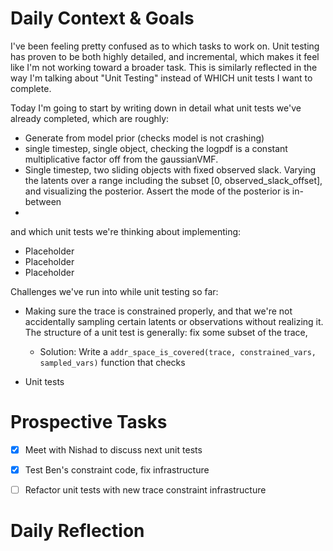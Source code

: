 # Daily Context & Goals

I've been feeling pretty confused as to which tasks to work on. Unit testing
has proven to be both highly detailed, and incremental, which makes it feel
like I'm not working toward a broader task. This is similarly reflected in the
way I'm talking about "Unit Testing" instead of WHICH unit tests I want to
complete.

Today I'm going to start by writing down in detail what unit tests we've
already completed, which are roughly:

* Generate from model prior (checks model is not crashing)
* single timestep, single object, checking the logpdf is a constant
  multiplicative factor off from the gaussianVMF.
* Single timestep, two sliding objects with fixed observed slack. Varying the
  latents over a range including the subset [0, observed_slack_offset], and
  visualizing the posterior. Assert the mode of the posterior is in-between
* 

and which unit tests we're thinking about implementing:

* Placeholder
* Placeholder
* Placeholder


Challenges we've run into while unit testing so far:

* Making sure the trace is constrained properly, and that we're not
  accidentally sampling certain latents or observations without realizing it.
  The structure of a unit test is generally: fix some subset of the trace,
    * Solution: Write a `addr_space_is_covered(trace, constrained_vars, sampled_vars)`
      function that checks
      
* Unit tests

# Prospective Tasks

* [X] Meet with Nishad to discuss next unit tests
* [X] Test Ben's constraint code, fix infrastructure
* [ ] Refactor unit tests with new trace constraint infrastructure


# Daily Reflection
